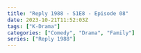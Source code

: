 ```yaml
---
title: "Reply 1988 - S1E8 - Episode 08"
date: 2023-10-21T11:52:03Z
tags: ["K-Drama"]
categories: ["Comedy", "Drama", "Family"]
series: ["Reply 1988"]
---
```



<mux-player stream-type="on-demand"
  src="https://kp3d-my.sharepoint.com/personal/ryoo_kp3d_onmicrosoft_com/_layouts/15/download.aspx?share=EW31_XlQCpNNsvsooyQQn4wBmwak7i3w4MnIgtKiPR507g" prefer-playback="mse" controls>
  </mux-player>
  
  
  <script src="https://cdn.jsdelivr.net/npm/@mux/mux-player"></script>
  
 <script type="application/ld+json">
 {
  "@context": "https://schema.org/",
  "@type": "VideoObject",
  "name": "Reply 1988 - S1E8 - Episode 08",
  "contentUrl": "https://stream.mux.com/rKg00hWIRBDKyJjXrVviGakbsKVjAC5xz4OrjYy5BL8I.m3u8",
  "thumbnailUrl": "https://www.themoviedb.org/t/p/original/oDEPqQstDYUHUxzyHotV8yrnzGk.jpg?width=314&fit_mode=preserve&time=25",
  "uploadDate": "2023-10-21T11:52:03Z",
}

</script>